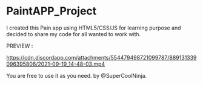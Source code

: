 # PaintAPP_Project
I created this Pain app using HTML5/CSS/JS for learning purpose and decided to share my code for all wanted to work with.

 

PREVIEW : 


https://cdn.discordapp.com/attachments/554479498721099787/889131339096395806/2021-09-19_14-48-03.mp4




You are free to use it as you need. by @SuperCoolNinja.
